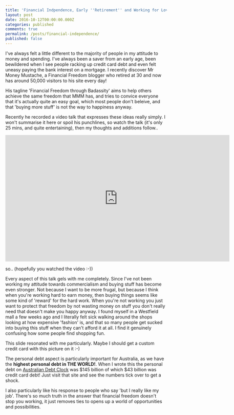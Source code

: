 ```yaml
---
title: 'Financial Indpendence, Early ''Retirement'' and Working for Love.'
layout: post
date: 2016-10-12T00:00:00.000Z
categories: published
comments: true
permalink: /posts/financial-independence/
published: false
---
```


I've always felt a little different to the majority of people in my attitude to money and spending. I've always been a saver from an early age, been bewildered when I see people racking up credit card debt and even felt uneasy paying the bank interest on a mortgage. I recently discover Mr Money Mustache, a Financial Freedom blogger who retired at 30 and now has around 50,000 visitors to his site every day!

His tagline 'Financial Freedom through Badassity' aims to help others achieve the same freedom that MMM has, and tries to convice everyone that it's actually quite an easy goal, which most people don't beleive, and that 'buying more stuff' is not the way to happiness anyway.

Recently he recorded a video talk that expresses these ideas really simply. I won't summarise it here or spoil his punchlines, so watch the talk (it's only 25 mins, and quite entertaining), then my thoughts and additions follow..

<p><center><iframe src="https://player.vimeo.com/video/183016901?byline=0&amp;portrait=0" width="700" height="394" frameborder="0" allowfullscreen="allowfullscreen"></iframe></center></p>

so.. (hopefully you watched the video :-))

Every aspect of this talk gels with me completely. Since I've not been working my attitude towards commercialism and buying stuff has become even stronger. Not because I want to be more frugal, but because I think when you're working hard to earn money, then buying things seems like some kind of 'reward' for the hard work. When you're not working you just want to protect that freedom by not wasting money on stuff you don't really need that doesn't make you happy anyway. I found myself in a Westfield mall a few weeks ago and I literally felt sick walking around the shops looking at how expensive 'fashion' is, and that so many people get sucked into buying this stuff when they can't afford it at all. I find it genuinely confusing how some people find shopping fun.

This slide resonated with me particularly. Maybe I should get a custom credit card with this picture on it :-)

The personal debt aspect is particularly important for Australia, as we have the **highest personal debt in THE WORLD!**. When I wrote this the personal debt on [Australian Debt Clock](http://www.australiandebtclock.com.au/clocks) was $145 billion of which $43 billion was credit card debt! Just visit that site and see the numbers tick over to get a shock.

I also particularly like his response to people who say 'but I really like my job'. There's so much truth in the answer that financial freedom doesn't stop you working, it just removes ties to opens up a world of opportunities and possibilities.
